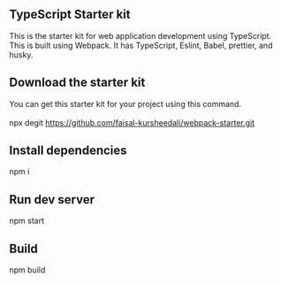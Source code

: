 ## TypeScript Starter kit 
This is the starter kit for web application development using TypeScript. This is built using Webpack. It has TypeScript, Eslint, Babel, prettier, and husky.


## Download the starter kit

You can get this starter kit for your project using this command.<br/><br/>
npx degit https://github.com/faisal-kursheedali/webpack-starter.git <your folder name>

## Install dependencies
  npm i

## Run dev server

npm start

## Build

npm build
